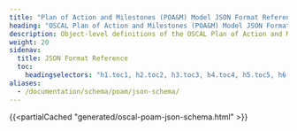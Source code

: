 ```yaml
---
title: "Plan of Action and Milestones (POA&M) Model JSON Format Reference"
heading: "OSCAL Plan of Action and Milestones (POA&M) Model JSON Format Reference"
description: Object-level definitions of the OSCAL Plan of Action and Milestones (POA&M) model JSON format.
weight: 20
sidenav:
  title: JSON Format Reference
  toc:
    headingselectors: "h1.toc1, h2.toc2, h3.toc3, h4.toc4, h5.toc5, h6.toc6"
aliases:
  - /documentation/schema/poam/json-schema/
---
```


{{<partialCached "generated/oscal-poam-json-schema.html" >}}
